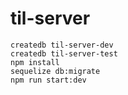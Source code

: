 # til-server


`createdb til-server-dev`    
`createdb til-server-test`    
`npm install`    
`sequelize db:migrate`    
`npm run start:dev`    
